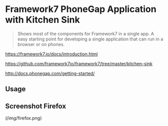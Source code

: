 # Framework7 PhoneGap Application with Kitchen Sink

> Shows most of the components for Framework7 in a single app. A easy starting point for developing a single application that can run in a browser or on phones.

https://framework7.io/docs/introduction.html

https://github.com/framework7io/framework7/tree/master/kitchen-sink

http://docs.phonegap.com/getting-started/

## Usage

## Screenshot Firefox
(/img/firefox.png)


